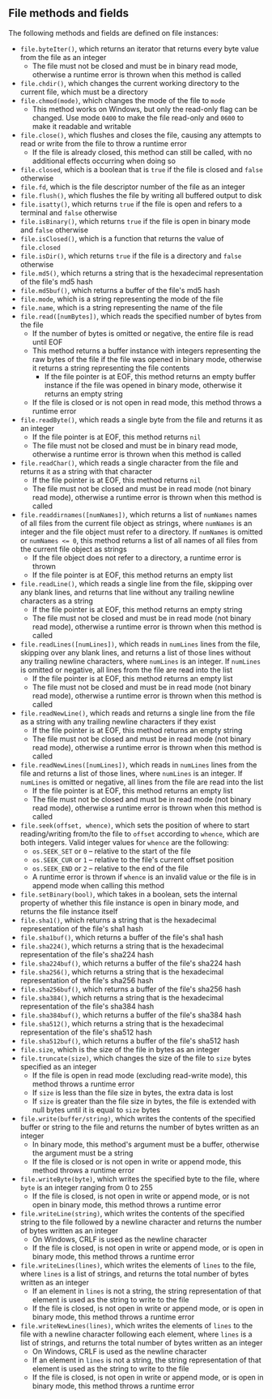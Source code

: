 ## File methods and fields

The following methods and fields are defined on file instances:
- `file.byteIter()`, which returns an iterator that returns every byte value from the file as an integer
    - The file must not be closed and must be in binary read mode, otherwise a runtime error is thrown when this method is called
- `file.chdir()`, which changes the current working directory to the current file, which must be a directory
- `file.chmod(mode)`, which changes the mode of the file to `mode`
    - This method works on Windows, but only the read-only flag can be changed. Use mode `0400` to make the file read-only and `0600` to make it readable and writable
- `file.close()`, which flushes and closes the file, causing any attempts to read or write from the file to throw a runtime error
    - If the file is already closed, this method can still be called, with no additional effects occurring when doing so
- `file.closed`, which is a boolean that is `true` if the file is closed and `false` otherwise
- `file.fd`, which is the file descriptor number of the file as an integer
- `file.flush()`, which flushes the file by writing all buffered output to disk
- `file.isatty()`, which returns `true` if the file is open and refers to a terminal and `false` otherwise
- `file.isBinary()`, which returns `true` if the file is open in binary mode and `false` otherwise
- `file.isClosed()`, which is a function that returns the value of `file.closed`
- `file.isDir()`, which returns `true` if the file is a directory and `false` otherwise
- `file.md5()`, which returns a string that is the hexadecimal representation of the file's md5 hash
- `file.md5buf()`, which returns a buffer of the file's md5 hash
- `file.mode`, which is a string representing the mode of the file
- `file.name`, which is a string representing the name of the file
- `file.read([numBytes])`, which reads the specified number of bytes from the file
    - If the number of bytes is omitted or negative, the entire file is read until EOF
    - This method returns a buffer instance with integers representing the raw bytes of the file if the file was opened in binary mode, otherwise it returns a string representing the file contents
        - If the file pointer is at EOF, this method returns an empty buffer instance if the file was opened in binary mode, otherwise it returns an empty string
    - If the file is closed or is not open in read mode, this method throws a runtime error
- `file.readByte()`, which reads a single byte from the file and returns it as an integer
    - If the file pointer is at EOF, this method returns `nil`
    - The file must not be closed and must be in binary read mode, otherwise a runtime error is thrown when this method is called
- `file.readChar()`, which reads a single character from the file and returns it as a string with that character
    - If the file pointer is at EOF, this method returns `nil`
    - The file must not be closed and must be in read mode (not binary read mode), otherwise a runtime error is thrown when this method is called
- `file.readdirnames([numNames])`, which returns a list of `numNames` names of all files from the current file object as strings, where `numNames` is an integer and the file object must refer to a directory. If `numNames` is omitted or `numNames <= 0`, this method returns a list of all names of all files from the current file object as strings
    - If the file object does not refer to a directory, a runtime error is thrown
    - If the file pointer is at EOF, this method returns an empty list
- `file.readLine()`, which reads a single line from the file, skipping over any blank lines, and returns that line without any trailing newline characters as a string
    - If the file pointer is at EOF, this method returns an empty string
    - The file must not be closed and must be in read mode (not binary read mode), otherwise a runtime error is thrown when this method is called
- `file.readLines([numLines])`, which reads in `numLines` lines from the file, skipping over any blank lines, and returns a list of those lines without any trailing newline characters, where `numLines` is an integer. If `numLines` is omitted or negative, all lines from the file are read into the list
    - If the file pointer is at EOF, this method returns an empty list
    - The file must not be closed and must be in read mode (not binary read mode), otherwise a runtime error is thrown when this method is called
- `file.readNewLine()`, which reads and returns a single line from the file as a string with any trailing newline characters if they exist
    - If the file pointer is at EOF, this method returns an empty string
    - The file must not be closed and must be in read mode (not binary read mode), otherwise a runtime error is thrown when this method is called
- `file.readNewLines([numLines])`, which reads in `numLines` lines from the file and returns a list of those lines, where `numLines` is an integer. If `numLines` is omitted or negative, all lines from the file are read into the list
    - If the file pointer is at EOF, this method returns an empty list
    - The file must not be closed and must be in read mode (not binary read mode), otherwise a runtime error is thrown when this method is called
- `file.seek(offset, whence)`, which sets the position of where to start reading/writing from/to the file to `offset` according to `whence`, which are both integers. Valid integer values for `whence` are the following:
    - `os.SEEK_SET` or `0` – relative to the start of the file
    - `os.SEEK_CUR` or `1` – relative to the file's current offset position
    - `os.SEEK_END` or `2` – relative to the end of the file
    - A runtime error is thrown if `whence` is an invalid value or the file is in append mode when calling this method
- `file.setBinary(bool)`, which takes in a boolean, sets the internal property of whether this file instance is open in binary mode, and returns the file instance itself
- `file.sha1()`, which returns a string that is the hexadecimal representation of the file's sha1 hash
- `file.sha1buf()`, which returns a buffer of the file's sha1 hash
- `file.sha224()`, which returns a string that is the hexadecimal representation of the file's sha224 hash
- `file.sha224buf()`, which returns a buffer of the file's sha224 hash
- `file.sha256()`, which returns a string that is the hexadecimal representation of the file's sha256 hash
- `file.sha256buf()`, which returns a buffer of the file's sha256 hash
- `file.sha384()`, which returns a string that is the hexadecimal representation of the file's sha384 hash
- `file.sha384buf()`, which returns a buffer of the file's sha384 hash
- `file.sha512()`, which returns a string that is the hexadecimal representation of the file's sha512 hash
- `file.sha512buf()`, which returns a buffer of the file's sha512 hash
- `file.size`, which is the size of the file in bytes as an integer
- `file.truncate(size)`, which changes the size of the file to `size` bytes specified as an integer
    - If the file is open in read mode (excluding read-write mode), this method throws a runtime error
    - If `size` is less than the file size in bytes, the extra data is lost
    - If `size` is greater than the file size in bytes, the file is extended with null bytes until it is equal to `size` bytes
- `file.write(buffer/string)`, which writes the contents of the specified buffer or string to the file and returns the number of bytes written as an integer
    - In binary mode, this method's argument must be a buffer, otherwise the argument must be a string
    - If the file is closed or is not open in write or append mode, this method throws a runtime error
- `file.writeByte(byte)`, which writes the specified byte to the file, where `byte` is an integer ranging from 0 to 255
    - If the file is closed, is not open in write or append mode, or is not open in binary mode, this method throws a runtime error
- `file.writeLine(string)`, which writes the contents of the specified string to the file followed by a newline character and returns the number of bytes written as an integer
    - On Windows, CRLF is used as the newline character
    - If the file is closed, is not open in write or append mode, or is open in binary mode, this method throws a runtime error
- `file.writeLines(lines)`, which writes the elements of `lines` to the file, where `lines` is a list of strings, and returns the total number of bytes written as an integer
    - If an element in `lines` is not a string, the string representation of that element is used as the string to write to the file
    - If the file is closed, is not open in write or append mode, or is open in binary mode, this method throws a runtime error
- `file.writeNewLines(lines)`, which writes the elements of `lines` to the file with a newline character following each element, where `lines` is a list of strings, and returns the total number of bytes written as an integer
    - On Windows, CRLF is used as the newline character
    - If an element in `lines` is not a string, the string representation of that element is used as the string to write to the file
    - If the file is closed, is not open in write or append mode, or is open in binary mode, this method throws a runtime error
